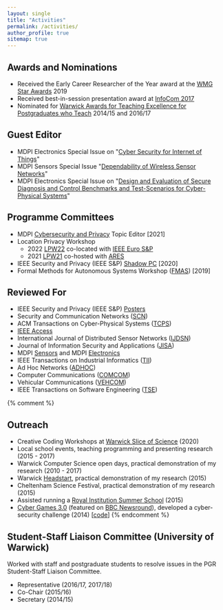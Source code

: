 ```yaml
---
layout: single
title: "Activities"
permalink: /activities/
author_profile: true
sitemap: true
---
```


## Awards and Nominations

 * Received the Early Career Researcher of the Year award at the [WMG Star Awards](https://warwick.ac.uk/fac/sci/wmg/people/athena_swan/starawards/) 2019
 * Received best-in-session presentation award at [InfoCom 2017](https://infocom2017.ieee-infocom.org/)
 * Nominated for [Warwick Awards for Teaching Excellence for Postgraduates who Teach](https://warwick.ac.uk/services/od/academic-development/wate/watepgrinfo/) 2014/15 and 2016/17

## Guest Editor

 * MDPI Electronics Special Issue on "[Cyber Security for Internet of Things](https://www.mdpi.com/journal/electronics/special_issues/cyber_security_iot)"
 * MDPI Sensors Special Issue "[Dependability of Wireless Sensor Networks](https://www.mdpi.com/journal/sensors/special_issues/Dependability_WSN)"
 * MDPI Electronics Special Issue on "[Design and Evaluation of Secure Diagnosis and Control Benchmarks and Test-Scenarios for Cyber-Physical Systems](https://www.mdpi.com/journal/electronics/special_issues/design_evaluation_cyber-physical)"

## Programme Committees

 * MDPI [Cybersecurity and Privacy](https://www.mdpi.com/journal/jcp) Topic Editor [2021]
 * Location Privacy Workshop
   - 2022 [LPW22](http://security.ucc.ie/lpw22/) co-located with [IEEE Euro S&P](https://www.ieee-security.org/TC/EuroSP2022/index.html)
   - 2021 [LPW21](http://security.ucc.ie/lpw21/) co-hosted with [ARES](https://www.ares-conference.eu/)
 * IEEE Security and Privacy (IEEE S&P) [Shadow PC](https://www.ieee-security.org/TC/SP2020/shadowpc.html) [2020]
 * Formal Methods for Autonomous Systems Workshop ([FMAS](https://fmasworkshop.github.io/FMAS2019/)) [2019]

## Reviewed For

 * IEEE Security and Privacy (IEEE S&P) [Posters](https://www.ieee-security.org/TC/SP2020/cfposters.html)
 * Security and Communication Networks ([SCN](https://onlinelibrary.wiley.com/journal/19390122))
 * ACM Transactions on Cyber-Physical Systems ([TCPS](https://dl.acm.org/journal/tcps))
 * [IEEE Access](https://ieeeaccess.ieee.org/)
 * International Journal of Distributed Sensor Networks ([IJDSN](https://journals.sagepub.com/home/dsn))
 * Journal of Information Security and Applications ([JISA](https://www.journals.elsevier.com/journal-of-information-security-and-applications))
 * MDPI [Sensors](https://www.mdpi.com/journal/sensors) and MDPI [Electronics](https://www.mdpi.com/journal/electronics/)
 * IEEE Transactions on Industrial Informatics ([TII](https://ieeexplore.ieee.org/xpl/RecentIssue.jsp?punumber=9424))
 * Ad Hoc Networks ([ADHOC](https://www.sciencedirect.com/journal/ad-hoc-networks))
 * Computer Communications ([COMCOM](https://www.journals.elsevier.com/computer-communications))
 * Vehicular Communications ([VEHCOM](https://www.journals.elsevier.com/vehicular-communications))
 * IEEE Transactions on Software Engineering ([TSE](https://www.computer.org/csdl/journal/ts))

{% comment %}
## Outreach

 * Creative Coding Workshops at [Warwick Slice of Science](https://warwick.ac.uk/newsandevents/pressreleases/warwick_is_slicing/) (2020)
 * Local school events, teaching programming and presenting research (2015 - 2017)
 * Warwick Computer Science open days, practical demonstration of my research (2010 - 2017)
 * Warwick [Headstart](https://warwickcsdmheadstart.wordpress.com/page/4/), practical demonstration of my research (2015)
 * Cheltenham Science Festival, practical demonstration of my research (2015)
 * Assisted running a [Royal Institution Summer School](https://www.rigb.org/whats-on/events-2015/august/summer-school-2015-making-robots-robots) (2015)
 * [Cyber Games 3.0](https://warwick.ac.uk/fac/sci/dcs/news/?newsItem=094d43454aca447a014acf964ec958f5) (featured on [BBC Newsround](https://www.bbc.co.uk/newsround/30780263)), developed a cyber-security challenge (2014) [[code](https://github.com/WarwickDCSiLab/arduino-morse-code)]
{% endcomment %}

## Student-Staff Liaison Committee (University of Warwick)

Worked with staff and postgraduate students to resolve issues in the PGR Student-Staff Liaison Committee.
 * Representative (2016/17, 2017/18)
 * Co-Chair (2015/16)
 * Secretary (2014/15)

